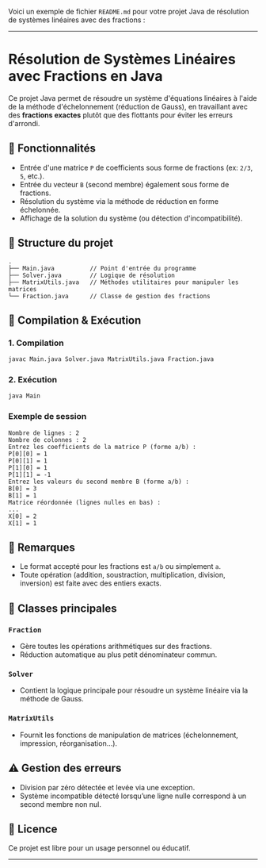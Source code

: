 Voici un exemple de fichier `README.md` pour votre projet Java de résolution de systèmes linéaires avec des fractions :

---

# Résolution de Systèmes Linéaires avec Fractions en Java

Ce projet Java permet de résoudre un système d'équations linéaires à l'aide de la méthode d'échelonnement (réduction de Gauss), en travaillant avec des **fractions exactes** plutôt que des flottants pour éviter les erreurs d'arrondi.

## 🧠 Fonctionnalités

- Entrée d'une matrice `P` de coefficients sous forme de fractions (ex: `2/3`, `5`, etc.).
- Entrée du vecteur `B` (second membre) également sous forme de fractions.
- Résolution du système via la méthode de réduction en forme échelonnée.
- Affichage de la solution du système (ou détection d'incompatibilité).

## 📂 Structure du projet

```
.
├── Main.java          // Point d'entrée du programme
├── Solver.java        // Logique de résolution
├── MatrixUtils.java   // Méthodes utilitaires pour manipuler les matrices
└── Fraction.java      // Classe de gestion des fractions
```

## 🔧 Compilation & Exécution

### 1. Compilation

```bash
javac Main.java Solver.java MatrixUtils.java Fraction.java
```

### 2. Exécution

```bash
java Main
```

### Exemple de session

```
Nombre de lignes : 2
Nombre de colonnes : 2
Entrez les coefficients de la matrice P (forme a/b) :
P[0][0] = 1
P[0][1] = 1
P[1][0] = 1
P[1][1] = -1
Entrez les valeurs du second membre B (forme a/b) :
B[0] = 3
B[1] = 1
Matrice réordonnée (lignes nulles en bas) :
...
X[0] = 2
X[1] = 1
```

## 📌 Remarques

- Le format accepté pour les fractions est `a/b` ou simplement `a`.
- Toute opération (addition, soustraction, multiplication, division, inversion) est faite avec des entiers exacts.

## 📘 Classes principales

### `Fraction`
- Gère toutes les opérations arithmétiques sur des fractions.
- Réduction automatique au plus petit dénominateur commun.

### `Solver`
- Contient la logique principale pour résoudre un système linéaire via la méthode de Gauss.

### `MatrixUtils`
- Fournit les fonctions de manipulation de matrices (échelonnement, impression, réorganisation...).

## ⚠️ Gestion des erreurs

- Division par zéro détectée et levée via une exception.
- Système incompatible détecté lorsqu’une ligne nulle correspond à un second membre non nul.

## 📄 Licence

Ce projet est libre pour un usage personnel ou éducatif.

---
